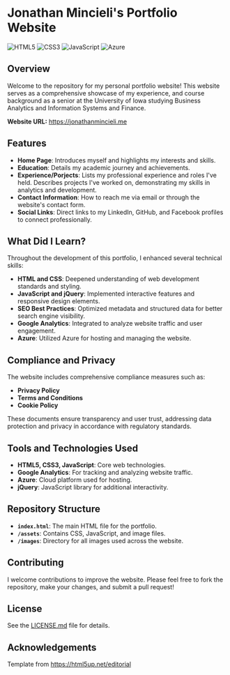 # Jonathan Mincieli's Portfolio Website
![HTML5](https://img.shields.io/badge/HTML5-E34F26?style=for-the-badge&logo=html5&logoColor=white)
![CSS3](https://img.shields.io/badge/CSS3-1572B6?style=for-the-badge&logo=css3&logoColor=white)
![JavaScript](https://img.shields.io/badge/JavaScript-F7DF1E?style=for-the-badge&logo=javascript&logoColor=black)
![Azure](https://img.shields.io/badge/Azure-0078D4?style=for-the-badge&logo=microsoftazure&logoColor=white)

## Overview

Welcome to the repository for my personal portfolio website! This website serves as a comprehensive showcase of my experience, and course background as a senior at the University of Iowa studying Business Analytics and Information Systems and Finance.

**Website URL:** https://jonathanmincieli.me

## Features

- **Home Page**: Introduces myself and highlights my interests and skills.
- **Education**: Details my academic journey and achievements.
- **Experience/Porjects**: Lists my professional experience and roles I've held. Describes projects I've worked on, demonstrating my skills in analytics and development.
- **Contact Information**: How to reach me via email or through the website's contact form.
- **Social Links**: Direct links to my LinkedIn, GitHub, and Facebook profiles to connect professionally.

## What Did I Learn?

Throughout the development of this portfolio, I enhanced several technical skills:

- **HTML and CSS**: Deepened understanding of web development standards and styling.
- **JavaScript and jQuery**: Implemented interactive features and responsive design elements.
- **SEO Best Practices**: Optimized metadata and structured data for better search engine visibility.
- **Google Analytics**: Integrated to analyze website traffic and user engagement.
- **Azure**: Utilized Azure for hosting and managing the website.

## Compliance and Privacy

The website includes comprehensive compliance measures such as:
- **Privacy Policy**
- **Terms and Conditions**
- **Cookie Policy**

These documents ensure transparency and user trust, addressing data protection and privacy in accordance with regulatory standards.

## Tools and Technologies Used

- **HTML5, CSS3, JavaScript**: Core web technologies.
- **Google Analytics**: For tracking and analyzing website traffic.
- **Azure**: Cloud platform used for hosting.
- **jQuery**: JavaScript library for additional interactivity.

## Repository Structure

- **`index.html`**: The main HTML file for the portfolio.
- **`/assets`**: Contains CSS, JavaScript, and image files.
- **`/images`**: Directory for all images used across the website.

## Contributing

I welcome contributions to improve the website. Please feel free to fork the repository, make your changes, and submit a pull request!

## License

See the [LICENSE.md](LICENSE.md) file for details.

## Acknowledgements
Template from https://html5up.net/editorial 
 
